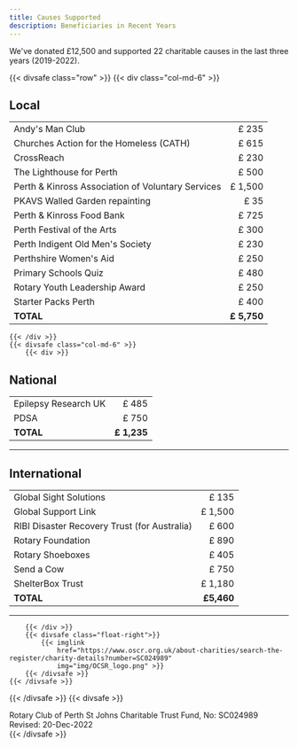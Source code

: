 ```yaml
---
title: Causes Supported
description: Beneficiaries in Recent Years
---
```

We've donated £12,500 and supported 22 charitable causes in the last three years (2019-2022).

{{< divsafe class="row" >}}
	{{< div class="col-md-6" >}}

## Local
| | |
| --- | ---: |
| Andy's Man Club | £ 235 |
| Churches Action for the Homeless (CATH) | £ 615 |
| CrossReach | £ 230 |
| The Lighthouse for Perth | £ 500 |
| Perth &amp; Kinross Association of Voluntary Services | £ 1,500 |
| PKAVS Walled Garden repainting | £ 35 |
| Perth &amp; Kinross Food Bank | £ 725 |
| Perth Festival of the Arts | £ 300 |
| Perth Indigent Old Men's Society | £ 230 |
| Perthshire Women's Aid | £ 250 |
| Primary Schools Quiz | £ 480 |
| Rotary Youth Leadership Award | £ 250 |
| Starter Packs Perth | £ 400 |
| **TOTAL** | **£ 5,750** |

	{{< /div >}}
	{{< divsafe class="col-md-6" >}}
		{{< div >}}

## National
| | |
| --- | ---: |
| Epilepsy Research UK | £ 485 |
| PDSA | £ 750 |
| **TOTAL** | **£ 1,235** |
___

## International
| | |
| --- | ---: |
| Global Sight Solutions | £ 135 |
| Global Support Link | £ 1,500 |
| RIBI Disaster Recovery Trust (for Australia) | £ 600 |
| Rotary Foundation | £ 890 |
| Rotary Shoeboxes | £ 405 |
| Send a Cow | £ 750 |
| ShelterBox Trust | £ 1,180 |
| **TOTAL** | **£5,460** |
___
		{{< /div >}}
		{{< divsafe class="float-right">}}
			{{< imglink
				href="https://www.oscr.org.uk/about-charities/search-the-register/charity-details?number=SC024989"
				img="img/OCSR_logo.png" >}}
		{{< /divsafe >}}
	{{< /divsafe >}}

{{< /divsafe >}}
{{< divsafe >}}	
    <footer>
    	<div class="container bg-light mt-3">
			<span class="small">Rotary Club of Perth St Johns Charitable Trust Fund, No: SC024989</span>
			<span class="small float-right">Revised: 20-Dec-2022</span>
    	</div>
    </footer>
{{< /divsafe >}}
